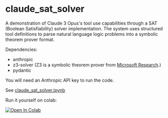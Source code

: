 # claude_sat_solver
 
A demonstration of Claude 3 Opus's tool use capabilities through a SAT (Boolean Satisfiability) solver implementation. The system uses structured tool definitions to parse natural language logic problems into a symbolic theorem prover format.

Dependencies:
- anthropic
- z3-solver (Z3 is a symbolic theorem prover from [Microsoft Research](https://github.com/Z3Prover/z3).)
- pydantic

You will need an Anthropic API key to run the code.

See [claude_sat_solver.ipynb](claude_sat_solver.ipynb)

Run it yourself on colab:

<a href="https://colab.research.google.com/github/mbrotos/claude_sat_solver/blob/main/claude_sat_solver.ipynb" target="_parent"><img src="https://colab.research.google.com/assets/colab-badge.svg" alt="Open In Colab"/></a>